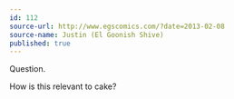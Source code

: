 ```yaml
---
id: 112
source-url: http://www.egscomics.com/?date=2013-02-08
source-name: Justin (El Goonish Shive)
published: true
---
```


<p>Question.</p>

<p>How is this relevant to cake?</p>


